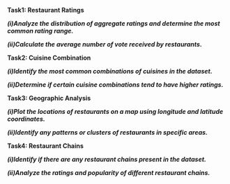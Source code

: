 
 **Task1: Restaurant Ratings**
 
***(i)Analyze the distribution of aggregate ratings and determine the most common rating range.***

***(ii)Calculate the average number of vote received by restaurants.***

 **Task2: Cuisine Combination**
 
***(i)Identify the most common combinations of cuisines in the dataset.***

***(ii)Determine if certain cuisine combinations tend to have higher ratings.***

 **Task3: Geographic Analysis**
 
 ***(i)Plot the locations of restaurants on a  map using longitude and latitude coordinates.***
 
 ***(ii)Identify any patterns or clusters of restaurants in specific areas.***

 **Task4: Restaurant Chains**
 
 ***(i)Identify if there are any restaurant chains present in the dataset.***
 
 ***(ii)Analyze the ratings and popularity of different restaurant chains.***

